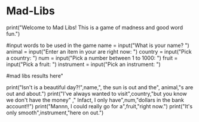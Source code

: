 # Mad-Libs
print("Welcome to Mad Libs! This is a game of madness and good word fun.")

#input words to be used in the game
name = input("What is your name? ")
animal = input("Enter an item in your are right now: ")
country = input("Pick a country: ")
num = input("Pick a number between 1 to 1000: ")
fruit = input("Pick a fruit: ")
instrument = input("Pick an instrument: ")

#mad libs results here"

print("Isn't is a beautiful day?!",name,", the sun is out and the",
      animal,"s are out and about.")
print("I've always wanted to visit",country,"but you know we don't have the money"
      ," Infact, I only have",num,"dollars in the bank account!!")
print("Mannn, I could really go for a",fruit,"right now.")
print("It's only smooth",instrument,"here on out.")
